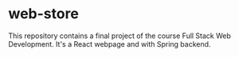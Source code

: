 # web-store

This repository contains a final project of the course Full Stack Web Development. It's a React webpage and with Spring backend.
